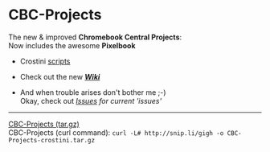 # CBC-Projects
The new & improved **Chromebook Central Projects**:   
Now includes the awesome **Pixelbook**  


- Crostini [scripts](https://github.com/DennisLfromGA/CBC-Projects/tree/crostini/installer/Crostini/bin)

- Check out the new _**[Wiki](https://github.com/DennisLfromGA/CBC-Projects/wiki)**_

- And when trouble arises don't bother me ;-)  
Okay, check out _[Issues](https://github.com/DennisLfromGA/CBC-Projects/issues) for current 'issues'_
----
[CBC-Projects (tar.gz)](http://snip.li/gigh)   
CBC-Projects (curl command): `curl -L# http://snip.li/gigh -o CBC-Projects-crostini.tar.gz`
